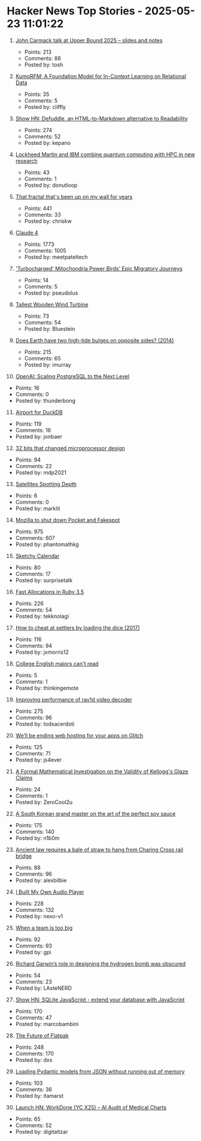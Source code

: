 # Hacker News Top Stories - 2025-05-23 11:01:22

1. [John Carmack talk at Upper Bound 2025 – slides and notes](https://twitter.com/ID_AA_Carmack/status/1925710474366034326)
   - Points: 213
   - Comments: 88
   - Posted by: tosh

2. [KumoRFM: A Foundation Model for In-Context Learning on Relational Data](https://kumo.ai/company/news/kumo-relational-foundation-model/)
   - Points: 35
   - Comments: 5
   - Posted by: cliffly

3. [Show HN: Defuddle, an HTML-to-Markdown alternative to Readability](https://github.com/kepano/defuddle)
   - Points: 274
   - Comments: 52
   - Posted by: kepano

4. [Lockheed Martin and IBM combine quantum computing with HPC in new research](https://www.ibm.com/quantum/blog/lockheed-martin-sqd)
   - Points: 43
   - Comments: 1
   - Posted by: donutloop

5. [That fractal that's been up on my wall for years](https://chriskw.xyz/2025/05/21/Fractal/)
   - Points: 441
   - Comments: 33
   - Posted by: chriskw

6. [Claude 4](https://www.anthropic.com/news/claude-4)
   - Points: 1773
   - Comments: 1005
   - Posted by: meetpateltech

7. ['Turbocharged' Mitochondria Power Birds' Epic Migratory Journeys](https://www.quantamagazine.org/turbocharged-mitochondria-power-birds-epic-migratory-journeys-20250519/)
   - Points: 14
   - Comments: 5
   - Posted by: pseudolus

8. [Tallest Wooden Wind Turbine](https://modvion.com/)
   - Points: 73
   - Comments: 54
   - Posted by: Bluestein

9. [Does Earth have two high-tide bulges on opposite sides? (2014)](http://physics.stackexchange.com/questions/121830/does-earth-really-have-two-high-tide-bulges-on-opposite-sides)
   - Points: 215
   - Comments: 65
   - Posted by: imurray

10. [OpenAI: Scaling PostgreSQL to the Next Level](https://www.pixelstech.net/article/1747708863-openai%3a-scaling-postgresql-to-the-next-level)
   - Points: 16
   - Comments: 0
   - Posted by: thunderbong

11. [Airport for DuckDB](https://airport.query.farm/)
   - Points: 119
   - Comments: 16
   - Posted by: jonbaer

12. [32 bits that changed microprocessor design](https://spectrum.ieee.org/bellmac-32-ieee-milestone)
   - Points: 94
   - Comments: 22
   - Posted by: mdp2021

13. [Satellites Spotting Depth](https://tech.marksblogg.com/depth-anything-v2-maxar-ai-detection.html)
   - Points: 6
   - Comments: 0
   - Posted by: marklit

14. [Mozilla to shut down Pocket and Fakespot](https://support.mozilla.org/en-US/kb/future-of-pocket)
   - Points: 975
   - Comments: 607
   - Posted by: phantomathkg

15. [Sketchy Calendar](https://www.inkandswitch.com/ink/notes/sketchy-calendar/)
   - Points: 80
   - Comments: 17
   - Posted by: surprisetalk

16. [Fast Allocations in Ruby 3.5](https://railsatscale.com/2025-05-21-fast-allocations-in-ruby-3-5/)
   - Points: 226
   - Comments: 54
   - Posted by: tekknolagi

17. [How to cheat at settlers by loading the dice (2017)](https://izbicki.me/blog/how-to-cheat-at-settlers-of-catan-by-loading-the-dice-and-prove-it-with-p-values.html)
   - Points: 116
   - Comments: 94
   - Posted by: jxmorris12

18. [College English majors can't read](https://kittenbeloved.substack.com/p/college-english-majors-cant-read)
   - Points: 5
   - Comments: 1
   - Posted by: thinkingemote

19. [Improving performance of rav1d video decoder](https://ohadravid.github.io/posts/2025-05-rav1d-faster/)
   - Points: 275
   - Comments: 96
   - Posted by: todsacerdoti

20. [We’ll be ending web hosting for your apps on Glitch](https://blog.glitch.com/post/changes-are-coming-to-glitch/)
   - Points: 125
   - Comments: 71
   - Posted by: js4ever

21. [A Formal Mathematical Investigation on the Validity of Kellogg's Glaze Claims](https://old.reddit.com/r/theydidthemath/comments/1iljmig/_/)
   - Points: 24
   - Comments: 1
   - Posted by: ZeroCool2u

22. [A South Korean grand master on the art of the perfect soy sauce](https://www.theguardian.com/world/2025/may/21/without-time-there-is-no-flavour-a-south-korean-grand-master-on-the-art-of-the-perfect-soy-sauce)
   - Points: 175
   - Comments: 140
   - Posted by: n1b0m

23. [Ancient law requires a bale of straw to hang from Charing Cross rail bridge](https://www.ianvisits.co.uk/articles/ancient-law-requires-a-bale-of-hay-to-hang-from-charing-cross-rail-bridge-81318/)
   - Points: 88
   - Comments: 96
   - Posted by: alexbilbie

24. [I Built My Own Audio Player](https://nexo.sh/posts/why-i-built-a-native-mp3-player-in-swiftui/)
   - Points: 228
   - Comments: 132
   - Posted by: nexo-v1

25. [When a team is too big](https://blog.alexewerlof.com/p/when-a-team-is-too-big)
   - Points: 92
   - Comments: 93
   - Posted by: gpi

26. [Richard Garwin’s role in designing the hydrogen bomb was obscured](https://www.nytimes.com/2025/05/19/science/richard-garwin-hydrogen-bomb.html)
   - Points: 54
   - Comments: 23
   - Posted by: LAsteNERD

27. [Show HN: SQLite JavaScript - extend your database with JavaScript](https://github.com/sqliteai/sqlite-js)
   - Points: 170
   - Comments: 47
   - Posted by: marcobambini

28. [The Future of Flatpak](https://lwn.net/Articles/1020571/)
   - Points: 248
   - Comments: 170
   - Posted by: dxs

29. [Loading Pydantic models from JSON without running out of memory](https://pythonspeed.com/articles/pydantic-json-memory/)
   - Points: 103
   - Comments: 36
   - Posted by: itamarst

30. [Launch HN: WorkDone (YC X25) – AI Audit of Medical Charts](undefined)
   - Points: 65
   - Comments: 52
   - Posted by: digitaltzar

